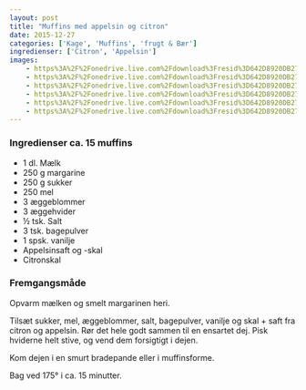 ```yaml
---
layout: post
title: "Muffins med appelsin og citron"
date: 2015-12-27
categories: ['Kage', 'Muffins', 'frugt & Bær']
ingredienser: ['Citron', 'Appelsin']
images:
    - https%3A%2F%2Fonedrive.live.com%2Fdownload%3Fresid%3D642D8920DB2784EE!229748
    - https%3A%2F%2Fonedrive.live.com%2Fdownload%3Fresid%3D642D8920DB2784EE!229749
    - https%3A%2F%2Fonedrive.live.com%2Fdownload%3Fresid%3D642D8920DB2784EE!229770
    - https%3A%2F%2Fonedrive.live.com%2Fdownload%3Fresid%3D642D8920DB2784EE!229755
    - https%3A%2F%2Fonedrive.live.com%2Fdownload%3Fresid%3D642D8920DB2784EE!229765
    - https%3A%2F%2Fonedrive.live.com%2Fdownload%3Fresid%3D642D8920DB2784EE!229768
---
```


### Ingredienser ca. 15 muffins
-   1 dl. Mælk
-   250 g margarine
-   250 g sukker
-   250 mel
-   3 æggeblommer
-   3 æggehvider
-   ½ tsk. Salt
-   3 tsk. bagepulver
-   1 spsk. vanilje
-   Appelsinsaft og -skal 
-   Citronskal

### Fremgangsmåde
Opvarm mælken og smelt margarinen heri.

Tilsæt sukker, mel, æggeblommer, salt, bagepulver, vanilje og skal + saft fra citron og appelsin. Rør det hele godt sammen til en ensartet dej. Pisk hviderne helt stive, og vend dem forsigtigt i dejen.

Kom dejen i en smurt bradepande eller i muffinsforme.

Bag ved 175&deg; i ca. 15 minutter.

